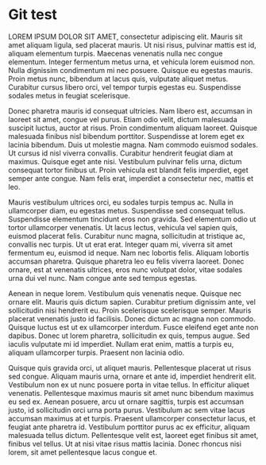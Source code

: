 # Git test

LOREM IPSUM DOLOR SIT AMET, consectetur adipiscing elit. Mauris sit amet aliquam ligula, sed placerat mauris. Ut nisi risus, pulvinar mattis est id, aliquam elementum turpis. Maecenas venenatis nulla nec congue elementum. Integer fermentum metus urna, et vehicula lorem euismod non. Nulla dignissim condimentum mi nec posuere. Quisque eu egestas mauris. Proin metus nunc, bibendum at lacus quis, vulputate aliquet metus. Curabitur cursus libero orci, vel tempor turpis egestas eu. Suspendisse sodales metus in feugiat scelerisque.

Donec pharetra mauris id consequat ultricies. Nam libero est, accumsan in laoreet sit amet, congue vel purus. Etiam odio velit, dictum malesuada suscipit luctus, auctor at risus. Proin condimentum aliquam laoreet. Quisque malesuada finibus nisl bibendum porttitor. Suspendisse at lorem eget ex lacinia bibendum. Duis ut molestie magna. Nam commodo euismod sodales. Ut cursus id nisl viverra convallis. Curabitur hendrerit feugiat diam at maximus. Quisque eget ante nisi. Vestibulum pulvinar felis urna, dictum consequat tortor finibus ut. Proin vehicula est blandit felis imperdiet, eget semper ante congue. Nam felis erat, imperdiet a consectetur nec, mattis et leo.

Mauris vestibulum ultrices orci, eu sodales turpis tempus ac. Nulla in ullamcorper diam, eu egestas metus. Suspendisse sed consequat tellus. Suspendisse elementum tincidunt eros non gravida. Sed elementum odio ut tortor ullamcorper venenatis. Ut lacus lectus, vehicula vel sapien quis, euismod placerat felis. Curabitur nunc magna, sollicitudin at tristique ac, convallis nec turpis. Ut ut erat erat. Integer quam mi, viverra sit amet fermentum eu, euismod id neque. Nam nec lobortis felis. Aliquam lobortis accumsan pharetra. Quisque pharetra leo eu felis viverra laoreet. Donec ornare, est at venenatis ultrices, eros nunc volutpat dolor, vitae sodales urna dui vel nunc. Nam congue ante sed tempus egestas.

Aenean in neque lorem. Vestibulum quis venenatis neque. Quisque nec ornare elit. Mauris quis dictum sapien. Curabitur pretium dignissim ante, vel sollicitudin nisi hendrerit eu. Proin scelerisque scelerisque semper. Mauris placerat venenatis justo id facilisis. Donec dictum ac magna non commodo. Quisque luctus est ut ex ullamcorper interdum. Fusce eleifend eget ante non dapibus. Donec ut lorem pharetra, sollicitudin ex quis, tempus augue. Sed iaculis vulputate mi id imperdiet. Nullam erat enim, mattis a turpis eu, aliquam ullamcorper turpis. Praesent non lacinia odio.

Quisque quis gravida orci, ut aliquet mauris. Pellentesque placerat ut risus sed congue. Aliquam mauris urna, ornare et ante id, imperdiet hendrerit elit. Vestibulum non ex ut nunc posuere porta in vitae tellus. In efficitur aliquet venenatis. Pellentesque maximus mauris sit amet nunc bibendum maximus eu sed ex. Aenean posuere, arcu ut ornare sagittis, turpis est accumsan justo, id sollicitudin orci urna porta purus. Vestibulum ac sem vitae lacus accumsan maximus at et turpis. Praesent ullamcorper consectetur lacus, et feugiat ante pharetra id. Vestibulum porttitor purus ac ex efficitur, aliquam malesuada tellus dictum. Pellentesque velit est, laoreet eget finibus sit amet, finibus vel tellus. Ut at nisi vitae risus mattis lacinia. Donec rhoncus nisi lorem, sit amet pellentesque lacus congue et.

